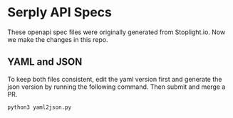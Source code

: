 # Serply API Specs

These openapi spec files were originally generated from Stoplight.io. Now we make the changes in this repo.

## YAML and JSON
To keep both files consistent, edit the yaml version first and generate the json version
by running the following command. Then submit and merge a PR.

```
python3 yaml2json.py
```